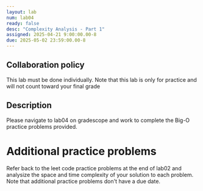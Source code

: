 ```yaml
---
layout: lab
num: lab04
ready: false
desc: "Complexity Analysis - Part 1"
assigned: 2025-04-21 9:00:00.00-8
due: 2025-05-02 23:59:00.00-8
---
```



## Collaboration policy
This lab must be done individually. Note that this lab is only for practice and will not count toward your final grade

## Description
Please navigate to lab04 on gradescope and work to complete the Big-O practice problems provided.

# Additional practice problems 
Refer back to the leet code practice problems at the end of lab02 and analysize the space and time complexity of your solution to each problem. Note that additional practice problems don't have a due date.

